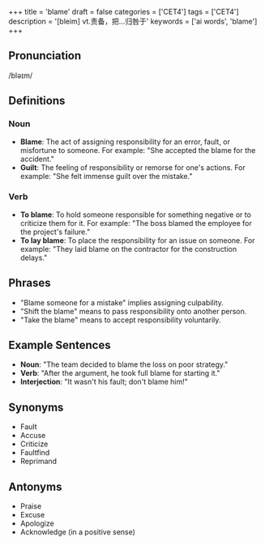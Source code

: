 +++
title = 'blame'
draft = false
categories = ['CET4']
tags = ['CET4']
description = '[bleim] vt.责备，把…归咎于'
keywords = ['ai words', 'blame']
+++

## Pronunciation
/bləɪm/

## Definitions
### Noun
- **Blame**: The act of assigning responsibility for an error, fault, or misfortune to someone. For example: "She accepted the blame for the accident."
- **Guilt**: The feeling of responsibility or remorse for one's actions. For example: "She felt immense guilt over the mistake."

### Verb
- **To blame**: To hold someone responsible for something negative or to criticize them for it. For example: "The boss blamed the employee for the project's failure."
- **To lay blame**: To place the responsibility for an issue on someone. For example: "They laid blame on the contractor for the construction delays."

## Phrases
- "Blame someone for a mistake" implies assigning culpability.
- "Shift the blame" means to pass responsibility onto another person.
- "Take the blame" means to accept responsibility voluntarily.

## Example Sentences
- **Noun**: "The team decided to blame the loss on poor strategy."
- **Verb**: "After the argument, he took full blame for starting it."
- **Interjection**: "It wasn't his fault; don't blame him!"

## Synonyms
- Fault
- Accuse
- Criticize
- Faultfind
- Reprimand

## Antonyms
- Praise
- Excuse
- Apologize
- Acknowledge (in a positive sense)
